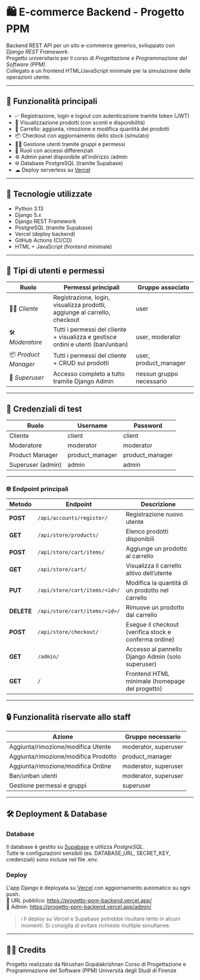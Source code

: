 # 🛍 E-commerce Backend - Progetto PPM

Backend REST API per un sito e-commerce generico, sviluppato con *Django REST Framework*.  
Progetto universitario per il corso di *Progettazione e Programmazione del Software (PPM)*.  
Collegato a un frontend HTML/JavaScript minimale per la simulazione delle operazioni utente.

---

## 🚀 Funzionalità principali

- ✅ Registrazione, login e logout con autenticazione tramite token (JWT)
- 🛒 Visualizzazione prodotti (con sconti e disponibilità)
- 🧺 Carrello: aggiunta, rimozione e modifica quantità dei prodotti
- 📦 Checkout con aggiornamento dello stock (simulato)
- 🧑‍💼 Gestione utenti tramite gruppi e permessi
- 🔐 Ruoli con accessi differenziati
- ⚙ Admin panel disponibile all’indirizzo /admin
- 🌐 Database PostgreSQL (tramite Supabase)
- ☁ Deploy serverless su [Vercel](https://vercel.com/)

---

## 🧩 Tecnologie utilizzate

- Python 3.13
- Django 5.x
- Django REST Framework
- PostgreSQL (tramite Supabase)
- Vercel (deploy backend)
- GitHub Actions (CI/CD)
- HTML + JavaScript (frontend minimale)

---

## 👥 Tipi di utenti e permessi

| Ruolo               | Permessi principali                                                                 | Gruppo associato           |
|---------------------|--------------------------------------------------------------------------------------|----------------------------|
| 🧑‍💻 *Cliente*        | Registrazione, login, visualizza prodotti, aggiunge al carrello, checkout         | user                     |
| 🛠 *Moderatore*     | Tutti i permessi del cliente + visualizza e gestisce ordini e utenti (ban/unban)  | user, moderator        |
| 📦 *Product Manager*| Tutti i permessi del cliente + CRUD sui prodotti                                   | user, product_manager  |
| 👑 *Superuser*      | Accesso completo a tutto tramite Django Admin                                      | nessun gruppo necessario |

---

## 🔐 Credenziali di test

| Ruolo             | Username        | Password          |
|------------------|------------------|--------------------|
| Cliente           | client         | client           |
| Moderatore        | moderator    | moderator      |
| Product Manager   | product_manager| product_manager  |
| Superuser (admin) | admin          | admin            |

---

### 🌐 Endpoint principali

| Metodo     | Endpoint                              | Descrizione                                                |
|------------|---------------------------------------|------------------------------------------------------------|
| **POST**   | `/api/accounts/register/`             | Registrazione nuovo utente                                 |
| **GET**    | `/api/store/products/`                | Elenco prodotti disponibili                                |
| **POST**   | `/api/store/cart/items/`              | Aggiunge un prodotto al carrello                           |
| **GET**    | `/api/store/cart/`                    | Visualizza il carrello attivo dell’utente                  |
| **PUT**    | `/api/store/cart/items/<id>/`         | Modifica la quantità di un prodotto nel carrello           |
| **DELETE** | `/api/store/cart/items/<id>/`         | Rimuove un prodotto dal carrello                           |
| **POST**   | `/api/store/checkout/`                | Esegue il checkout (verifica stock e conferma ordine)      |
| **GET**    | `/admin/`                             | Accesso al pannello Django Admin (solo superuser)          |
| **GET**    | `/`                                   | Frontend HTML minimale (homepage del progetto)             |


---

## 🔒 Funzionalità riservate allo staff

| Azione                                 | Gruppo necessario        |
|----------------------------------------|--------------------------|
| Aggiunta/rimozione/modifica Utente     | moderator, superuser |
| Aggiunta/rimozione/modifica Prodotto   | product_manager        |
| Aggiunta/rimozione/modifica Ordine     | moderator, superuser |
| Ban/unban utenti                       | moderator, superuser |
| Gestione permessi e gruppi             | superuser              |

---

## 🛠 Deployment & Database

### Database

Il database è gestito su [Supabase](https://supabase.com/) e utilizza *PostgreSQL*.  
Tutte le configurazioni sensibili (es. DATABASE_URL, SECRET_KEY, credenziali) sono incluse nel file .env.

### Deploy

L'app Django è deployata su [Vercel](https://vercel.com/) con aggiornamento automatico su ogni push.  
🔗 URL pubblico: https://progetto-ppm-backend.vercel.app/  
🔐 Admin: https://progetto-ppm-backend.vercel.app/admin/

> ℹ Il deploy su Vercel e Supabase potrebbe risultare lento in alcuni momenti. Si consiglia di evitare richieste multiple simultanee.

---

## 👨‍🎓 Credits

Progetto realizzato da Nirushan Gopalakrishnan
Corso di Progettazione e Programmazione del Software (PPM)
Università degli Studi di Firenze
